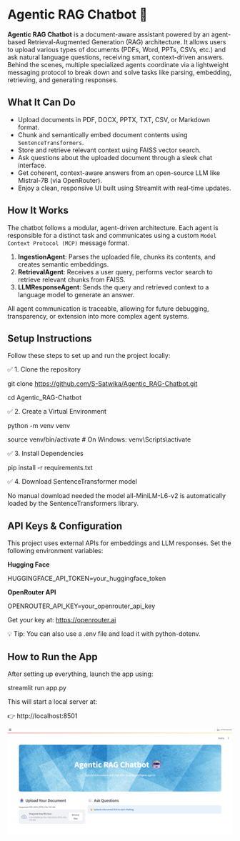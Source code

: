 # Agentic RAG Chatbot 🤖

**Agentic RAG Chatbot** is a document-aware assistant powered by an agent-based Retrieval-Augmented Generation (RAG) architecture. It allows users to upload various types of documents (PDFs, Word, PPTs, CSVs, etc.) and ask natural language questions, receiving smart, context-driven answers. Behind the scenes, multiple specialized agents coordinate via a lightweight messaging protocol to break down and solve tasks like parsing, embedding, retrieving, and generating responses.

## What It Can Do

- Upload documents in PDF, DOCX, PPTX, TXT, CSV, or Markdown format.
- Chunk and semantically embed document contents using `SentenceTransformers`.
- Store and retrieve relevant context using FAISS vector search.
- Ask questions about the uploaded document through a sleek chat interface.
- Get coherent, context-aware answers from an open-source LLM like Mistral-7B (via OpenRouter).
- Enjoy a clean, responsive UI built using Streamlit with real-time updates.

## How It Works

The chatbot follows a modular, agent-driven architecture. Each agent is responsible for a distinct task and communicates using a custom `Model Context Protocol (MCP)` message format.

1. **IngestionAgent**: Parses the uploaded file, chunks its contents, and creates semantic embeddings.
2. **RetrievalAgent**: Receives a user query, performs vector search to retrieve relevant chunks from FAISS.
3. **LLMResponseAgent**: Sends the query and retrieved context to a language model to generate an answer.

All agent communication is traceable, allowing for future debugging, transparency, or extension into more complex agent systems.

## Setup Instructions

Follow these steps to set up and run the project locally:

✅ 1. Clone the repository


git clone https://github.com/S-Satwika/Agentic_RAG-Chatbot.git

cd Agentic_RAG-Chatbot


✅ 2. Create a Virtual Environment


python -m venv venv

source venv/bin/activate        # On Windows: venv\Scripts\activate

✅ 3. Install Dependencies


pip install -r requirements.txt


✅ 4. Download SentenceTransformer model

No manual download needed the model all-MiniLM-L6-v2 is automatically loaded by the SentenceTransformers library.


## API Keys & Configuration
This project uses external APIs for embeddings and LLM responses. Set the following environment variables:

**Hugging Face**

 HUGGINGFACE_API_TOKEN=your_huggingface_token
 
**OpenRouter API**

 OPENROUTER_API_KEY=your_openrouter_api_key

 
Get your key at: https://openrouter.ai


💡 Tip: You can also use a .env file and load it with python-dotenv.

## How to Run the App

After setting up everything, launch the app using:

streamlit run app.py

This will start a local server at:

👉 http://localhost:8501

![Agentic RAG Chatbot Demo](firstpage.png)


